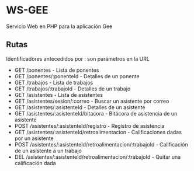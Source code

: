 # WS-GEE

Servicio Web en PHP para la aplicación Gee

## Rutas

Identificadores antecedidos por : son parámetros en la URL

* GET /ponentes - Lista de ponentes
* GET /ponentes/:ponenteId - Detalles de un ponente
* GET /trabajos - Lista de  trabajos
* GET /trabajos/:trabajoId - Detalles de un trabajo
* GET /asistentes - Lista de asistentes
* GET /asistentes/sesion/:correo - Buscar un asistente por correo
* GET /asistentes/:asistenteId - Detalles de un asistente
* GET /asistentes/:asistenteId/bitacora - Bitácora de asistencia de un asistente
* POST /asistentes/:asistenteId/registro - Registro de asistencia
* GET  /asistentes/:asistenteId/retroalimentacion - Calificaciones dadas por un asistente
* POST /asistentes/:asistenteId/retroalimentacion/:trabajoId - Calificación de un asistente a un trabajo
* DEL /asistentes/:asistenteId/retroalimentacion/:trabajoId - Quitar una calificación dada
